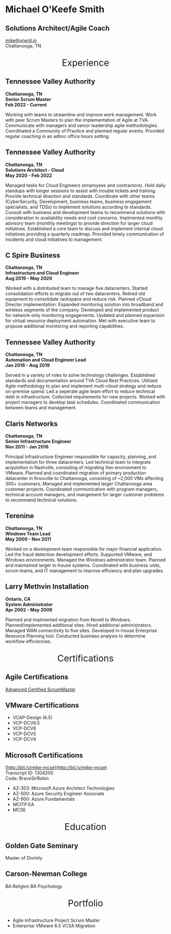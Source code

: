 # Michael O'Keefe Smith

## Solutions Architect/Agile Coach

[mike@vnerd.io](mailto:mike@vnerd.io)  
Chattanooga, TN

<p align="center" style="font-size:2em;">Experience</p>

## Tennessee Valley Authority

**Chattanooga, TN**  
**Senior Scrum Master**  
**Feb 2022 - Current**

Working with teams to streamline and improve work management. Work with peer Scrum Masters to plan the implementation of Agile at TVA. Communicate with managers and senior leadership agile methodologies. Coordinated a Community of Practice and planned regular events. Provided regular coaching in an adhoc office hours setting.

## Tennessee Valley Authority

**Chattanooga, TN**  
**Solutions Architect - Cloud**  
**May 2020 - Feb 2022**

Managed tasks for Cloud Engineers (employees and contractors). Hold daily standups with longer sessions to assist with trouble tickets and training. Provide technical direction and standards. Coordinate with other teams (CyberSecurity, Development, business teams, business engagement specialists, and TDSs) to implement solutions according to standards. Consult with business and development teams to recommend solutions with consideration to availability needs and cost concerns. Implmented monthly advisory team (monthly meetings) to provide direction for larger cloud initiatives. Established a core team to discuss and implement internal cloud initiatives providing a quarterly roadmap. Provided timely communication of incidents and cloud initiatives to management.

## C Spire Business

**Chattanooga, TN**  
**Infrastructure and Cloud Engineer**  
**Aug 2019 - May 2020**

Worked with a distributed team to manage five datacenters. Started consolidation efforts to migrate out of two datacenters. Retired old equipment to consolidate rackspace and reduce risk. Planned vCloud Director implementation. Expanded monitoring solution into broadband and wireless segments of the company. Developed and implemented product for network-only monitoring engagements. Updated and planned expansion for virtual resource deployment automation. Met with executive team to propose additional monitoring and reporting capabilities.

## Tennessee Valley Authority

**Chattanooga, TN**  
**Automation and Cloud Engineer Lead**  
**Jan 2016 - Aug 2019**

Served in a variety of roles to solve technology challenges. Established standards and documentation around TVA Cloud Best Practices. Utilized Agile methodology to plan and implement multi-cloud strategy and reduce on-premise spend. Led a seperate agile team effort to reduce technical debt in infrastructure. Collected requirements for new projects. Worked with project managers to develop task schedules. Coordinated communication between teams and management.

## Claris Networks

**Chattanooga, TN**  
**Senior Infrastructure Engineer**  
**Nov 2011 - Jan 2016**

Principal Infrastructure Engineer responsible for capacity, planning, and implementation for three datacenters. Led technical team to integrate acquisition in Nashville, consisting of migrating Xen environment to VMware. Planned and coordinated migration of primary production datacenter in Knoxville to Chattanooga, consisting of ~2,000 VMs affecting 300+ customers. Managed and implemented larger Chattanooga area customer projects. Coordinated communication with program managers, technical account managers, and mangement for larger customer problems to recommend technical solutions.

## Terenine

**Chattanooga, TN**  
**Windows Team Lead**  
**May 2009 - Nov 2011**

Worked on a development team responsible for major financial application. Led the fraud detection development efforts. Supported VMware, and Windows environments. Managed the Windows administrator team. Planned and maintained larger in-house systems. Coordinated with business units, scrum teams, and IT management to improve efficiency and plan upgrades.

## Larry Methvin Installation

**Ontario, CA**  
**System Administrator**  
**Apr 2002 - May 2009**

Planned and implmented migration from Novell to Windows. Planned/implemented additional sites. Hired additional administrators. Managed WAN connectivity to five sites. Developed in-house Enterprise Resource Planning tool. Conducted business analysis to determine workflow efficiencies.

<p align="center" style="font-size:2em;">Certifications</p>

## Agile Certifications

[Advanced Certified ScrumMaster](https://www.scrumalliance.org/community/profile/msmith419)

## VMware Certifications
 
- VCAP-Design (6.5)
- VCP-DCV6.5
- VCP-DCV6
- VCP-DCV5
- VCP-DCV4

## Microsoft Certifications

[http://bit.ly/mike-mcse](http://bit.ly/mike-mcse)  
Transcript ID: 1304205  
Code: BraveSirRobin

- AZ-303: Microsoft Azure Architect Technologies
- AZ-500: Azure Security Engineer Associate
- AZ-900: Azure Fundamentals
- MCITP:EA
- MCSE

<p align="center" style="font-size:2em;">Education</p>

## Golden Gate Seminary

Master of Divinity

## Carson-Newman College

BA Religion
BA Psychology

<p align="center" style="font-size:2em;">Portfolio</p>

- Agile Infrastructure Project Scrum Master
- Enterprise VMware 6.5 VCSA Migration
